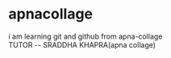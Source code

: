 # apnacollage
i am learning git and github from apna-collage
<br>
TUTOR -- SRADDHA KHAPRA(apna collage)